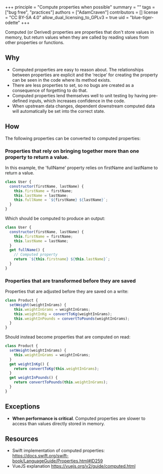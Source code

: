 +++
principle = "Compute properties when possible"
summary = ""
tags = ["bug free", "practices"]
authors = ["AdamCraven"]
contributors = []
license = "CC BY-SA 4.0"
allow_dual_licensing_to_GPLv3 = true
uid = "blue-tiger-odette"
+++

Computed (or Derived) properties are properties that don't store values in memory, but return values when they are called by reading values from other properties or functions.

## Why

- Computed properties are easy to reason about. The relationships between properties are explicit and the ‘recipe’ for creating the property can be seen in the code where its method exists.
- There are less properties to set, so no bugs are created as a consequence of forgetting to do that.
- Computed properties lend themselves well to unit testing by having pre-defined inputs, which increases confidence in the code.
- When upstream data changes, dependent downstream computed data will automatically be set into the correct state.

## How

The following properties can be converted to computed properties:

### Properties that rely on bringing together more than one property to return a value.

In this example, the 'fullName' property relies on firstName and lastName to return a value.

```js
class User {
  constructor(firstName, lastName) {
    this.firstName = firstName;
    this.lastName = lastName;
    this.fullName = `${firstName} ${lastName}`;
  }
}
```

Which should be computed to produce an output:

```js
class User {
  constructor(firstName, lastName) {
    this.firstName = firstName;
    this.lastName = lastName;
  }
  get fullName() {
    // Computed property
    return `${this.firstname} ${this.lastName}`;
  }
}
```

### Properties that are transformed before they are saved

Properties that are adjusted before they are saved on a write:

```js
class Product {
  setWeight(weightInGrams) {
    this.weightInGrams = weightInGrams;
    this.weightInKg = convertToKg(weightInGrams);
    this.weightInPounds = convertToPounds(weightInGrams);
  }
}
```

Should instead become properties that are computed on read:

```js
class Product {
  setWeight(weightInGrams) {
    this.weightInGrams = weightInGrams;
  }
  get weightInKg() {
    return convertToKg(this.weightInGrams);
  }
  get weightInPounds() {
    return convertToPounds(this.weightInGrams);
  }
}
```

## Exceptions

- **When performance is critical**. Computed properties are slower to access than values directly stored in memory.

## Resources

- Swift implementation of computed properties: https://docs.swift.org/swift-book/LanguageGuide/Properties.html#ID259
- VueJS explanation https://vuejs.org/v2/guide/computed.html

